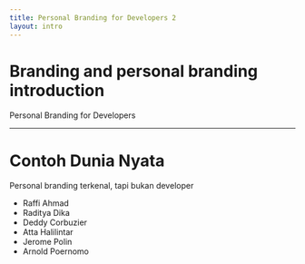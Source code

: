 ```yaml
---
title: Personal Branding for Developers 2
layout: intro
---
```


# Branding and personal branding introduction

Personal Branding for Developers

---

# Contoh Dunia Nyata

Personal branding terkenal, tapi bukan developer

- Raffi Ahmad
- Raditya Dika
- Deddy Corbuzier
- Atta Halilintar
- Jerome Polin
- Arnold Poernomo
